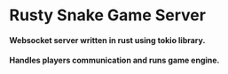 # Rusty Snake Game Server

#### Websocket server written in rust using tokio library.
#### Handles players communication and runs game engine.
